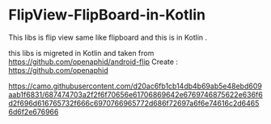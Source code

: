 # FlipView-FlipBoard-in-Kotlin
This libs is flip view same like flipboard and this is in Kotlin . 

this libs is migreted in Kotlin and taken from https://github.com/openaphid/android-flip
Create : https://github.com/openaphid 


https://camo.githubusercontent.com/d20ac6fb1cb14db4b69ab5e48ebd609aab1f6831/687474703a2f2f6f70656e61706869642e6769746875622e636f6d2f696d616765732f666c6970766965772d686f72697a6f6e74616c2d64656d6f2e676966 
